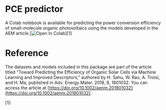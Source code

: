 # PCE predictor
A Colab notebook is available for predicting the power conversion efficiency of small-molecule organic photovoltaics using the models developed in the AEM article.[![Open In Colab](https://colab.research.google.com/assets/colab-badge.svg)][1]

# Reference
The datasets and models included in this package are part of the article titled "Toward Predicting the Efficiency of Organic Solar Cells via Machine Learning and Improved Descriptors," authored by H. Sahu, W. Rao, A. Troisi, and H. Ma, published in Adv. Energy Mater. 2018, 8, 1801032. You can access the article at [https://doi.org/10.1002/aenm.201801032](https://doi.org/10.1002/aenm.201801032).

[1]:
